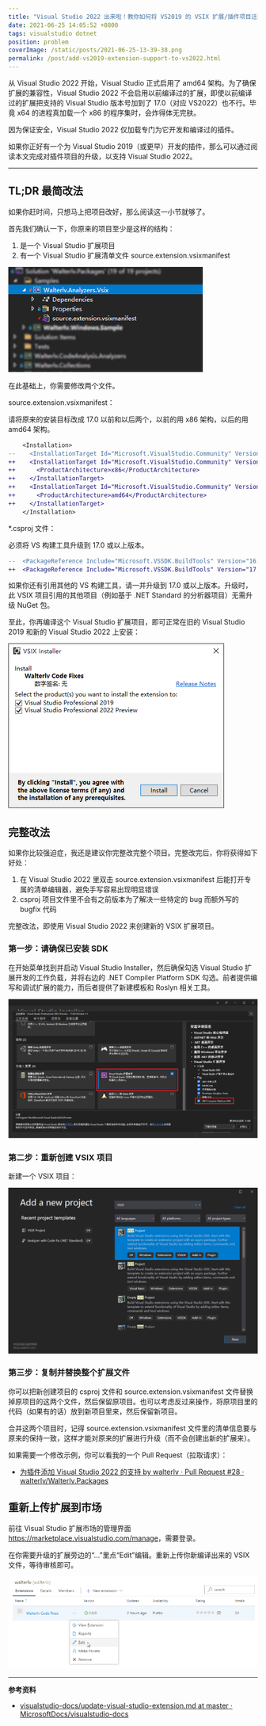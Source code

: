 ```yaml
---
title: "Visual Studio 2022 出来啦！教你如何将 VS2019 的 VSIX 扩展/插件项目迁移到 VS2022"
date: 2021-06-25 14:05:52 +0800
tags: visualstudio dotnet
position: problem
coverImage: /static/posts/2021-06-25-13-39-38.png
permalink: /post/add-vs2019-extension-support-to-vs2022.html
---
```


从 Visual Studio 2022 开始，Visual Studio 正式启用了 amd64 架构。为了确保扩展的兼容性，Visual Studio 2022 不会启用以前编译过的扩展，即使以前编译过的扩展把支持的 Visual Studio 版本号加到了 17.0（对应 VS2022）也不行。毕竟 x64 的进程真加载一个 x86 的程序集时，会炸得体无完肤。

因为保证安全，Visual Studio 2022 仅加载专门为它开发和编译过的插件。

如果你正好有一个为 Visual Studio 2019（或更早）开发的插件，那么可以通过阅读本文完成对插件项目的升级，以支持 Visual Studio 2022。

---

<div id="toc"></div>

## TL;DR 最简改法

如果你赶时间，只想马上把项目改好，那么阅读这一小节就够了。

首先我们确认一下，你原来的项目至少是这样的结构：

1. 是一个 Visual Studio 扩展项目
1. 有一个 Visual Studio 扩展清单文件 source.extension.vsixmanifest

![项目结构](/static/posts/2021-06-25-13-39-38.png)

在此基础上，你需要修改两个文件。

source.extension.vsixmanifest：

请将原来的安装目标改成 17.0 以前和以后两个，以前的用 x86 架构，以后的用 amd64 架构。

```diff
    <Installation>
--    <InstallationTarget Id="Microsoft.VisualStudio.Community" Version="[16.0,)" />
++    <InstallationTarget Id="Microsoft.VisualStudio.Community" Version="[16.0, 17.0)">
++      <ProductArchitecture>x86</ProductArchitecture>
++    </InstallationTarget>
++    <InstallationTarget Id="Microsoft.VisualStudio.Community" Version="[17.0, 18.0)">
++      <ProductArchitecture>amd64</ProductArchitecture>
++    </InstallationTarget>
    </Installation>
```

*.csproj 文件：

必须将 VS 构建工具升级到 17.0 或以上版本。

```diff
--  <PackageReference Include="Microsoft.VSSDK.BuildTools" Version="16.9.1050" />
++  <PackageReference Include="Microsoft.VSSDK.BuildTools" Version="17.0.2140-preview2" />
```

如果你还有引用其他的 VS 构建工具，请一并升级到 17.0 或以上版本。升级时，此 VSIX 项目引用的其他项目（例如基于 .NET Standard 的分析器项目）无需升级 NuGet 包。

至此，你再编译这个 Visual Studio 扩展项目，即可正常在旧的 Visual Studio 2019 和新的 Visual Studio 2022 上安装：

![支持两个 VS 版本的 VSIX](/static/posts/2021-06-25-13-46-19.png)

## 完整改法

如果你比较强迫症，我还是建议你完整改完整个项目。完整改完后，你将获得如下好处：

1. 在 Visual Studio 2022 里双击 source.extension.vsixmanifest 后能打开专属的清单编辑器，避免手写容易出现明显错误
1. csproj 项目文件里不会有之前版本为了解决一些特定的 bug 而额外写的 bugfix 代码

完整改法，即使用 Visual Studio 2022 来创建新的 VSIX 扩展项目。

### 第一步：请确保已安装 SDK

在开始菜单找到并启动 Visual Studio Installer，然后确保勾选 Visual Studio 扩展开发的工作负载，并将右边的 .NET Compiler Platform SDK 勾选。前者提供编写和调试扩展的能力，而后者提供了新建模板和 Roslyn 相关工具。

![安装工作负载](/static/posts/2021-06-25-13-55-18.png)

### 第二步：重新创建 VSIX 项目

新建一个 VSIX 项目：

![重建 VSIX 项目](/static/posts/2021-06-25-13-58-41.png)

### 第三步：复制并替换整个扩展文件

你可以把新创建项目的 csproj 文件和 source.extension.vsixmanifest 文件替换掉原项目的这两个文件，然后保留原项目。也可以考虑反过来操作，将原项目里的代码（如果有的话）放到新项目里来，然后保留新项目。

合并这两个项目时，记得 source.extension.vsixmanifest 文件里的清单信息要与原来的保持一致，这样才能对原来的扩展进行升级（而不会创建出新的扩展来）。

如果需要一个修改示例，你可以看我的一个 Pull Request（拉取请求）：

- [为插件添加 Visual Studio 2022 的支持 by walterlv · Pull Request #28 · walterlv/Walterlv.Packages](https://github.com/walterlv/Walterlv.Packages/pull/28)

## 重新上传扩展到市场

前往 Visual Studio 扩展市场的管理界面 <https://marketplace.visualstudio.com/manage>，需要登录。

在你需要升级的扩展旁边的“…”里点“Edit”编辑。重新上传你新编译出来的 VSIX 文件，等待审核即可。

![重新上传扩展](/static/posts/2021-06-25-14-04-59.png)

---

**参考资料**

- [visualstudio-docs/update-visual-studio-extension.md at master · MicrosoftDocs/visualstudio-docs](https://github.com/MicrosoftDocs/visualstudio-docs/blob/177db460a2dbd7de2876e2ad564795294dd1c80a/docs/extensibility/migration/update-visual-studio-extension.md)


